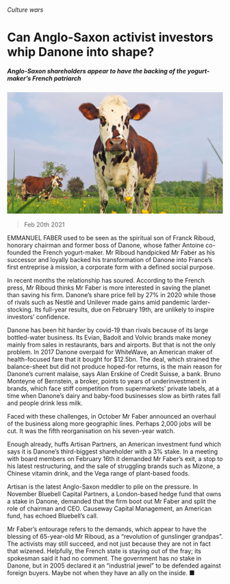 ###### Culture wars

# Can Anglo-Saxon activist investors whip Danone into shape? 

##### Anglo-Saxon shareholders appear to have the backing of the yogurt-maker’s French patriarch 

![image](images/20210220_WBP003_0.jpg) 

> Feb 20th 2021 


EMMANUEL FABER used to be seen as the spiritual son of Franck Riboud, honorary chairman and former boss of Danone, whose father Antoine co-founded the French yogurt-maker. Mr Riboud handpicked Mr Faber as his successor and loyally backed his transformation of Danone into France’s first entreprise à mission, a corporate form with a defined social purpose.


In recent months the relationship has soured. According to the French press, Mr Riboud thinks Mr Faber is more interested in saving the planet than saving his firm. Danone’s share price fell by 27% in 2020 while those of rivals such as Nestlé and Unilever made gains amid pandemic larder-stocking. Its full-year results, due on February 19th, are unlikely to inspire investors’ confidence.



Danone has been hit harder by covid-19 than rivals because of its large bottled-water business. Its Evian, Badoit and Volvic brands make money mainly from sales in restaurants, bars and airports. But that is not the only problem. In 2017 Danone overpaid for WhiteWave, an American maker of health-focused fare that it bought for $12.5bn. The deal, which strained the balance-sheet but did not produce hoped-for returns, is the main reason for Danone’s current malaise, says Alan Erskine of Credit Suisse, a bank. Bruno Monteyne of Bernstein, a broker, points to years of underinvestment in brands, which face stiff competition from supermarkets’ private labels, at a time when Danone’s dairy and baby-food businesses slow as birth rates fall and people drink less milk.


Faced with these challenges, in October Mr Faber announced an overhaul of the business along more geographic lines. Perhaps 2,000 jobs will be cut. It was the fifth reorganisation on his seven-year watch.


Enough already, huffs Artisan Partners, an American investment fund which says it is Danone’s third-biggest shareholder with a 3% stake. In a meeting with board members on February 16th it demanded Mr Faber’s exit, a stop to his latest restructuring, and the sale of struggling brands such as Mizone, a Chinese vitamin drink, and the Vega range of plant-based foods.


Artisan is the latest Anglo-Saxon meddler to pile on the pressure. In November Bluebell Capital Partners, a London-based hedge fund that owns a stake in Danone, demanded that the firm boot out Mr Faber and split the role of chairman and CEO. Causeway Capital Management, an American fund, has echoed Bluebell’s call.


Mr Faber’s entourage refers to the demands, which appear to have the blessing of 65-year-old Mr Riboud, as a “revolution of gunslinger grandpas”. The activists may still succeed, and not just because they are not in fact that wizened. Helpfully, the French state is staying out of the fray; its spokesman said it had no comment. The government has no stake in Danone, but in 2005 declared it an “industrial jewel” to be defended against foreign buyers. Maybe not when they have an ally on the inside. ■

